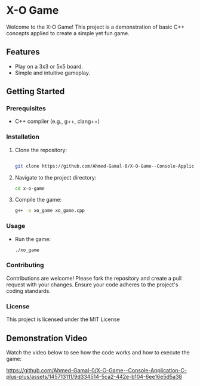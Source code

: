 # X-O Game

Welcome to the X-O Game! This project is a demonstration of basic C++ concepts applied to create a simple yet fun game. 

## Features

- Play on a 3x3 or 5x5 board.
- Simple and intuitive gameplay.

## Getting Started

### Prerequisites

- C++ compiler (e.g., g++, clang++)

### Installation

1. Clone the repository:
   ```sh
   
   git clone https://github.com/Ahmed-Gamal-0/X-O-Game--Console-Application-C-plus-plus.git
   
2. Navigate to the project directory:
    ```sh
    cd x-o-game

3. Compile the game:
    ```sh
    g++ -o xo_game xo_game.cpp

### Usage 
- Run the game:
    ```sh 
    ./xo_game

### Contributing
Contributions are welcome! Please fork the repository and create a pull request with your changes. Ensure your code adheres to the project's coding standards.

### License
This project is licensed under the MIT License 


## Demonstration Video

Watch the video below to see how the code works and how to execute the game:

https://github.com/Ahmed-Gamal-0/X-O-Game--Console-Application-C-plus-plus/assets/145713111/9d334514-5ca2-442e-b104-6ee16e5d5a38
